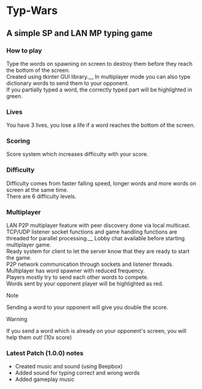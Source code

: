 # **Typ-Wars**
## A simple SP and LAN MP typing game
### How to play
Type the words on spawning on screen to destroy them before they reach the bottom of the screen.  
Created using tkinter GUI library.__
In multiplayer mode you can also type dictionary words to send them to your opponent.  
If you partially typed a word, the correctly typed part will be highlighted in green.
### Lives
You have 3 lives, you lose a life if a word reaches the bottom of the screen.
### Scoring
Score system which increases difficulty with your score.
### Difficulty
Difficulty comes from faster falling speed, longer words and more words on screen at the same time.  
There are 6 difficulty levels.
### Multiplayer
LAN P2P multiplayer feature with peer discovery done via local multicast.  
TCP/UDP listener socket functions and game handling functions are threaded for parallel processing.__
Lobby chat available before starting multiplayer game.  
Ready system for client to let the server know that they are ready to start the game.  
P2P network communication through sockets and listener threads.  
Multiplayer has word spawner with reduced frequency.  
Players mostly try to send each other words to compete.  
Words sent by your opponent player will be highlighted as red.
> [!NOTE]
> Sending a word to your opponent will give you double the score.

> [!WARNING]
> If you send a word which is already on your opponent's screen, you will help them out! (10x score)
### Latest Patch (1.0.0) notes
- Created music and sound (using Beepbox)
- Added sound for typing correct and wrong words
- Added gameplay music
